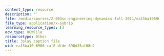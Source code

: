 ```yaml
---
content_type: resource
description: ''
file: /media/courses/2-003sc-engineering-dynamics-fall-2011/ea15ba106966caf8dfde698d35af68e2_63sIgMvBuEQ.srt
file_type: application/x-subrip
learning_resource_types: []
ocw_type: OCWFile
resourcetype: Other
title: 3play caption file
uid: ea15ba10-6966-caf8-dfde-698d35af68e2
---
```

